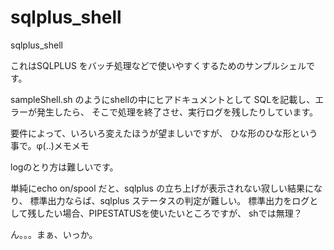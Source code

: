 sqlplus_shell
=============

sqlplus_shell


これはSQLPLUS をバッチ処理などで使いやすくするためのサンプルシェルです。

sampleShell.sh
のようにshellの中にヒアドキュメントとして
SQLを記載し、エラーが発生したら、
そこで処理を終了させ、実行ログを残したりしています。

要件によって、いろいろ変えたほうが望ましいですが、
ひな形のひな形という事で。φ(..)メモメモ


logのとり方は難しいです。

単純にecho on/spool だと、sqlplus の立ち上げが表示されない寂しい結果になり、
標準出力ならば、sqlplus ステータスの判定が難しい。
標準出力をログとして残したい場合、PIPESTATUSを使いたいところですが、
shでは無理？

ん。。。まぁ、いっか。





